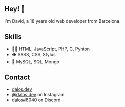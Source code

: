## Hey! 👋
I'm David, a 18 years old web developer from Barcelona.

## Skills
- 👨‍💻 HTML, JavaScript, PHP, C, Pyhton
- 👁️ SASS, CSS, Stylus
- 💽 MySQL, SQL, Mongo

## Contact
- [dalos.dev](https://dalos.dev)
- [@dalos.dev](https://instagram.com/dalos.dev) on Instagram
- [dalos#8040](./) on Discord
